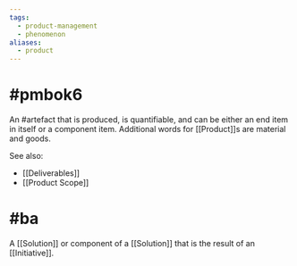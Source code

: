 ```yaml
---
tags:
  - product-management
  - phenomenon
aliases:
  - product
---
```

# #pmbok6 
An #artefact that is produced, is quantifiable, and can be either an end item in itself or a component item. Additional words for [[Product]]s are material and goods.

See also:
- [[Deliverables]]
- [[Product Scope]]

# #ba 
A [[Solution]] or component of a [[Solution]] that is the result of an [[Initiative]].